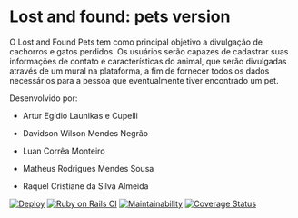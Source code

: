 # Lost and found: pets version

O Lost and Found Pets tem como principal objetivo a divulgação de cachorros e gatos perdidos. Os usuários serão capazes de cadastrar suas informações de contato e características do animal, que serão divulgadas através de um mural na plataforma, a fim de fornecer todos os dados necessários para a pessoa que eventualmente tiver encontrado um pet.

Desenvolvido por:

- Artur Egídio Launikas e Cupelli

- Davidson Wilson Mendes Negrão

- Luan Corrêa Monteiro

- Matheus Rodrigues Mendes Sousa

- Raquel Cristiane da Silva Almeida

[![Deploy](https://www.herokucdn.com/deploy/button.png)](https://lost-and-found-for-pets.herokuapp.com/)
[![Ruby on Rails CI](https://github.com/math-sousa/Lost-and-found-pets/actions/workflows/ci_rubyonrails.yml/badge.svg)](https://github.com/math-sousa/Lost-and-found-pets/actions/workflows/ci_rubyonrails.yml)
[![Maintainability](https://api.codeclimate.com/v1/badges/4ac318695d8a3dbca0c1/maintainability)](https://codeclimate.com/github/math-sousa/Lost-and-found-pets/maintainability)
[![Coverage Status](https://coveralls.io/repos/github/math-sousa/Lost-and-found-pets/badge.svg?branch=main)](https://coveralls.io/github/math-sousa/Lost-and-found-pets?branch=main)
